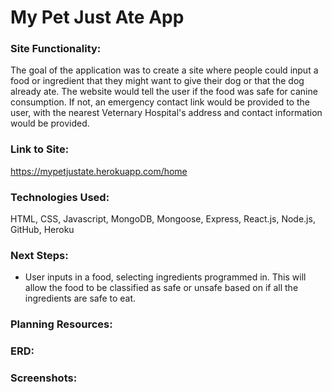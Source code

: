 # My Pet Just Ate App

### Site Functionality:
The goal of the application was to create a site where people could input a food or ingredient that they might want to give their dog or that the dog already ate. The website would tell the user if the food was safe for canine consumption. If not, an emergency contact link would be provided to the user, with the nearest Veternary Hospital's address and contact information would be provided.

### Link to Site:
https://mypetjustate.herokuapp.com/home

### Technologies Used:
HTML, CSS, Javascript, MongoDB, Mongoose, Express, React.js, Node.js, GitHub, Heroku

### Next Steps:
<ul>
    <li>User inputs in a food, selecting ingredients programmed in. This will allow the food to be classified as safe or unsafe based on if all the ingredients are safe to eat.</li>
</ul>

### Planning Resources:

### ERD:

### Screenshots:
